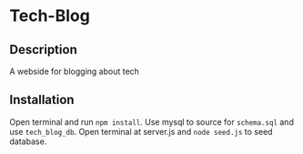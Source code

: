 # Tech-Blog

## Description
A webside for blogging about tech

## Installation

Open terminal and run `npm install`. Use mysql to source for `schema.sql` and use `tech_blog_db`. Open terminal at server.js and `node seed.js` to seed database.






